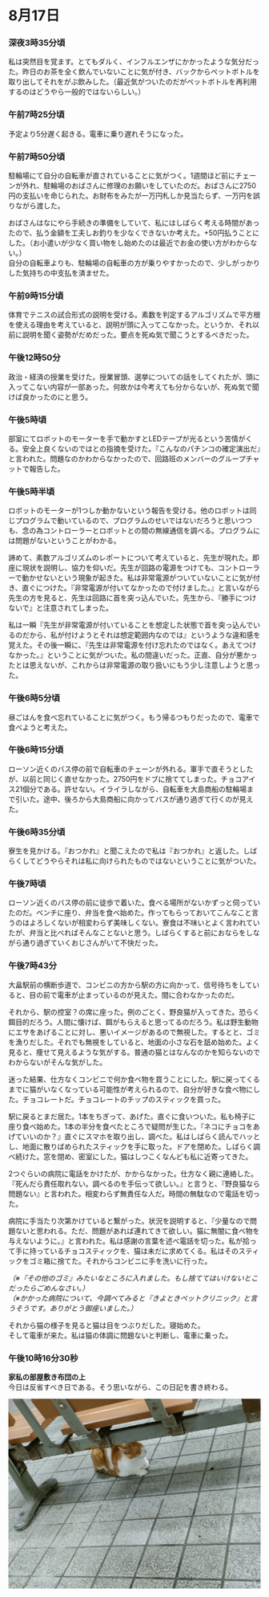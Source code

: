 # 8月17日

### 深夜3時35分頃
私は突然目を覚ます。とてもダルく、インフルエンザにかかったような気分だった。昨日のお茶を全く飲んでいないことに気が付き、バックからペットボトルを取り出してそれをがぶ飲みした。（最近気がついたのだがペットボトルを再利用するのはどうやら一般的ではないらしい。）

### 午前7時25分頃
予定より5分遅く起きる。電車に乗り遅れそうになった。

### 午前7時50分頃
駐輪場にて自分の自転車が直されていることに気がつく。1週間ほど前にチェーンが外れ、駐輪場のおばさんに修理のお願いをしていたのだ。おばさんに2750円の支払いを命じられた。お財布をみたが一万円札しか見当たらず、一万円を誤りながら渡した。

おばさんはなにやら手続きの準備をしていて、私にはしばらく考える時間があったので、払う金額を工夫しお釣りを少なくできないか考えた。+50円払うことにした。（お小遣いが少なく買い物をし始めたのは最近でお金の使い方がわからない。）  
自分の自転車よりも、駐輪場の自転車の方が乗りやすかったので、少しがっかりした気持ちの中支払を済ませた。

### 午前9時15分頃
体育でテニスの試合形式の説明を受ける。素数を判定するアルゴリズムで平方根を使える理由を考えていると、説明が頭に入ってこなかった。というか、それ以前に説明を聞く姿勢がだめだった。要点を死ぬ気で聞こうとするべきだった。

### 午後12時50分
政治・経済の授業を受けた。授業冒頭、選挙についての話をしてくれたが、頭に入ってこない内容が一部あった。何故かは今考えても分からないが、死ぬ気で聞けば良かったのにと思う。

### 午後5時頃
部室にてロボットのモーターを手で動かすとLEDテープが光るという苦情がくる。安全上良くないのではとの指摘を受けた。『こんなのパチンコの確定演出だ』と言われた。問題なのかわからなかったので、回路班のメンバーのグループチャットで報告した。

### 午後5時半頃
ロボットのモーターが1つしか動かないという報告を受ける。他のロボットは同じプログラムで動いているので、プログラムのせいではないだろうと思いつつも、念の為コントローラーとロボットとの間の無線通信を調べる。プログラムには問題がないということがわかる。

諦めて、素数アルゴリズムのレポートについて考えていると、先生が現れた。即座に現状を説明し、協力を仰いだ。先生が回路の電源をつけても、コントローラーで動かせないという現象が起きた。私は非常電源がついていないことに気が付き、直ぐにつけた。『非常電源が付いてなかったので付けました。』と言いながら先生の方を見ると、先生は回路に首を突っ込んでいた。先生から、『勝手につけないで』と注意されてしまった。

私は一瞬『先生が非常電源が付いていることを想定した状態で首を突っ込んでいるのだから、私が付けようとそれは想定範囲内なのでは』というような違和感を覚えた。その後一瞬に、『先生は非常電源を付け忘れたのではなく。あえてつけなかった。』ということに気がついた。私の間違いだった。正直、自分が悪かったとは思えないが、これからは非常電源の取り扱いにもう少し注意しようと思った。

### 午後6時5分頃
昼ごはんを食べ忘れていることに気がつく。もう帰るつもりだったので、電車で食べようと考えた。

### 午後6時15分頃
ローソン近くのバス停の前で自転車のチェーンが外れる。軍手で直そうとしたが、以前と同じく直せなかった。2750円をドブに捨ててしまった。チョコアイス21個分である。許せない。イライラしながら、自転車を大島商船の駐輪場まで引いた。途中、後ろから大島商船に向かってバスが通り過ぎて行くのが見えた。

### 午後6時35分頃
寮生を見かける。『おつかれ』と聞こえたので私は『おつかれ』と返した。しばらくしてどうやらそれは私に向けられたものではないということに気がついた。

### 午後7時頃
ローソン近くのバス停の前に徒歩で着いた。食べる場所がないかずっと伺っていたのだ。ベンチに座り、弁当を食べ始めた。作ってもらっておいてこんなこと言うのはよろしくないが相変わらず美味しくない。寮食は不味いとよく言われていたが、弁当と比べればそんなことないと思う。しばらくすると前におならをしながら通り過ぎていくおじさんがいて不快だった。

### 午後7時43分
大畠駅前の横断歩道で、コンビニの方から駅の方に向かって、信号待ちをしていると、目の前で電車が止まっているのが見えた。間に合わなかったのだ。

それから、駅の控室？の席に座った。例のごとく、野良猫が入ってきた。恐らく餌目的だろう。人間に懐けば、餌がもらえると思ってるのだろう。私は野生動物にエサをあげることに対し、悪いイメージがあるので無視した。するとと、ゴミを漁りだした。それでも無視をしていると、地面の小さな石を舐め始めた。よく見ると、痩せて見えるような気がする。普通の猫とはなんなのかを知らないのでわからないがそんな気がした。

迷った結果、仕方なくコンビニで何か食べ物を買うことにした。駅に戻ってくるまでに猫がいなくなっている可能性が考えられるので、自分が好きな食べ物にした。チョコレートだ。チョコレートのチップのスティックを買った。

駅に戻るとまだ居た。1本をちぎって、あげた。直ぐに食いついた。私も椅子に座り食べ始めた。1本の半分を食べたところで疑問が生じた。『ネコにチョコをあげていいのか？』直ぐにスマホを取り出し、調べた。私はしばらく読んでハッとし、地面に散りばめられたスティックを手に取った。ドアを閉めた。しばらく調べ続けた。窓を閉め、密室にした。猫はしつこくなんども私に近寄ってきた。

2つぐらいの病院に電話をかけたが、かからなかった。仕方なく親に連絡した。『死んだら責任取れない。調べるのを手伝って欲しい。』と言うと、『野良猫なら問題ない』と言われた。相変わらず無責任な人だ。時間の無駄なので電話を切った。

病院に手当たり次第かけていると繋がった。状況を説明すると、『少量なので問題ないと思われる。ただ、問題があれば連れてきて欲しい。猫に無闇に食べ物を与えないように。』と言われた。私は感謝の言葉を述べ電話を切った。私が拾って手に持っているチョコスティックを、猫は未だに求めてくる。私はそのスティックをゴミ箱に捨てた。それからコンビニに手を洗いに行った。

*（※『その他のゴミ』みたいなところに入れました。もし捨ててはいけないとこだったらごめんなさい。）*  
*（※かかった病院について、今調べてみると『きよときペットクリニック』と言うそうです。ありがとう御座いました。）*

それから猫の様子を見ると猫は目をつぶりだした。寝始めた。  
そして電車が来た。私は猫の体調に問題ないと判断し、電車に乗った。

### 午後10時16分30秒
**家私の部屋敷き布団の上**  
今日は反省すべき日である。そう思いながら、この日記を書き終わる。

![パンを諦めて寝る猫](./sleeping_cat.jpg)